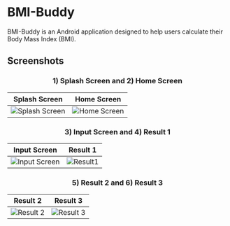 # BMI-Buddy

BMI-Buddy is an Android application designed to help users calculate their Body Mass Index (BMI).

## Screenshots

<div align="center">

### 1) Splash Screen and 2) Home Screen

| Splash Screen | Home Screen |
| ------------- | ----------- |
| ![Splash Screen](https://github.com/ganeshPatil0000/BMI-Buddy/assets/122199481/cbf389d3-6f61-47d3-8cb2-c56ecd0e62a8) | ![Home Screen](https://github.com/ganeshPatil0000/BMI-Buddy/assets/122199481/9031f67a-9e28-472b-b188-a2f5f2059199) |

### 3) Input Screen and 4) Result 1

| Input Screen | Result 1|
| ------------- | ----------- |
| ![Input Screen](https://github.com/ganeshPatil0000/BMI-Buddy/assets/122199481/cb5b157e-0ebb-4470-ac76-1c7a6c986d38) | ![Result1](https://github.com/ganeshPatil0000/BMI-Buddy/assets/122199481/9558e44f-9eed-4db6-9d4a-8f36e9c61b00) |


### 5) Result 2 and 6) Result 3

| Result 2 | Result 3 |
| -------- | -------- |
| ![Result 2](https://github.com/ganeshPatil0000/BMI-Buddy/assets/122199481/fcde1b8e-1ac0-4427-88c8-365d52a60a32) | ![Result 3](https://github.com/ganeshPatil0000/BMI-Buddy/assets/122199481/bdff14c9-d91a-429b-a1d9-7d0dfc23a6ad) |


</div>


